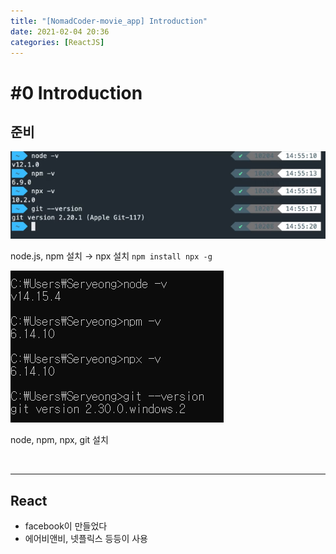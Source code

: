 ```yaml
---
title: "[NomadCoder-movie_app] Introduction"
date: 2021-02-04 20:36
categories: [ReactJS]
---
```


# #0 Introduction

## 준비

![20210204-1.png](/assets/images/posts/2021-02-04/20210204-1.png)

node.js, npm 설치 → npx 설치 `npm install npx -g`

![20210204-2.png](/assets/images/posts/2021-02-04/20210204-2.png)

node, npm, npx, git 설치

<br>

---

## React

- facebook이 만들었다
- 에어비앤비, 넷플릭스 등등이 사용